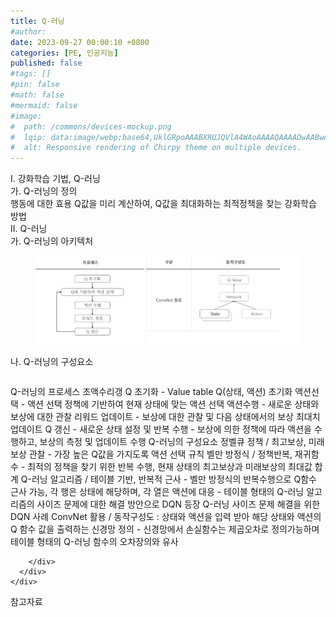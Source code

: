 ```yaml
---
title: Q-러닝
#author: 
date: 2023-09-27 00:00:10 +0800
categories: [PE, 인공지능]
published: false
#tags: []
#pin: false
#math: false
#mermaid: false
#image:
#  path: /commons/devices-mockup.png
#  lqip: data:image/webp;base64,UklGRpoAAABXRUJQVlA4WAoAAAAQAAAADwAABwAAQUxQSDIAAAARL0AmbZurmr57yyIiqE8oiG0bejIYEQTgqiDA9vqnsUSI6H+oAERp2HZ65qP/VIAWAFZQOCBCAAAA8AEAnQEqEAAIAAVAfCWkAALp8sF8rgRgAP7o9FDvMCkMde9PK7euH5M1m6VWoDXf2FkP3BqV0ZYbO6NA/VFIAAAA
#  alt: Responsive rendering of Chirpy theme on multiple devices.
---
```


<div class="post-wrap">
  <div class="para">
    <div class="para-title">
      I. 강화학습 기법, Q-러닝 
    </div>
    <div class="para-cntnt">
      <div class="para">
        <div class="para-title">
          가. Q-러닝의 정의
        </div>
        <div class="para-cntnt">
            행동에 대한 효용 Q값을 미리 계산하여, Q값을 최대화하는 최적정책을 찾는 강화학습 방법
        </div>
      </div>
    </div>
  </div>
  
  <div class="para">
    <div class="para-title">
      II. Q-러닝
    </div>
    <div class="para-cntnt">
      <div class="para">
        <div class="para-title">
          가. Q-러닝의 아키텍처
        </div>
        <div class="para-cntnt">
          <figure class="post-figure">
            <img src="/assets/img/posts/Q-러닝.png" alt="Q-러닝">
<!--            <figcaption>Source: Unveiling the Metaverse: Exploring Emerging Trends, Multifaceted Perspectives, and Future Challenges</figcaption>-->
          </figure>
        </div>
      </div>
      <div class="para">
        <div class="para-title">
          나. Q-러닝의 구성요소
        </div>
        <div class="para-cntnt">
          <table class="post-table">
          </table>
          Q-러닝의 프로세스 초액수리갱
  Q 초기화 - Value table Q(상태, 액션) 초기화
  액션선택 - 액션 선택 정책에 기반하여 현재 상태에 맞는 액션 선택
  액션수행 - 새로운 상태와 보상에 대한 관찰
  리워드 업데이트 - 보상에 대한 관찰 및 다음 상태에서의 보상 최대치 업데이트
  Q 갱신 - 새로운 상태 설정 및 반복 수행
  - 보상에 의한 정책에 따라 액션을 수행하고, 보상의 측정 및 업데이트 수행
Q-러닝의 구성요소 정벨큐
  정책 / 최고보상, 미래보상 관찰 - 가장 높은 Q값을 가지도록 액션 선택 규칙
  벨만 방정식 / 정책반복, 재귀함수 - 최적의 정책을 찾기 위한 반복 수행, 현재 상태의 최고보상과 미래보상의 최대값 합계
  Q-러닝 알고리즘 / 테이블 기반, 반복적 근사 - 벨만 방정식의 반복수행으로 Q함수 근사 가능, 각 행은 상태에 해당하며, 각 열은 액션에 대응
  - 테이블 형태의 Q-러닝 알고리즘의 사이즈 문제에 대한 해결 방안으로 DQN 등장
Q-러닝 사이즈 문제 해결을 위한 DQN 사례
  ConvNet 활용 / 동작구성도 : 상태와 액션을 입력 받아 해당 상태와 액션의 Q 함수 값을 출력하는 신경망 정의
  - 신경망에서 손실함수는 제곱오차로 정의가능하며 테이블 형태의 Q-러닝 함수의 오차장의와 유사

        </div>
      </div>
    </div>
  </div>

  <div class="refr-wrap">
    <div class="refr-title">
        참고자료
    </div>
    <ol class="refr-list">
    <!--    <li>(나현식, 최대선) <a target="_blank" href="https://scienceon.kisti.re.kr/commons/util/originalView.do?cn=JAKO202225948430499&oCn=JAKO202225948430499&dbt=JAKO&journal=NJOU00291864">메타버스 보안 위협 요소 및 대응 방안 검토</a></li>-->
    <!--    <li>(M. Uddin, S. Manickam, H. Ullah, M. Obaidat and A. Dandoush) <a target="_blank" href="https://ieeexplore.ieee.org/abstract/document/10138386">Unveiling the Metaverse: Exploring Emerging Trends, Multifaceted Perspectives, and Future Challenges</a></li>-->
    </ol>
  </div>
</div>
